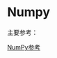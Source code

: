 # Numpy

主要参考：

<a href="http://doc.codingdict.com/NumPy_v111/reference/index.html" blank="">NumPy参考</a>  